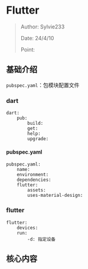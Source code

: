 # Flutter
> Author: Sylvie233
>
> Date: 24/4/10
>
> Point:
> 	

## 基础介绍



`pubspec.yaml`：包模块配置文件



### dart
```
dart:
	pub:
		build:
		get:
		help:
		upgrade:
```


#### pubspec.yaml
```
pubspec.yaml:
	name:
	environment:
	dependencies:
	flutter:
		assets:
		uses-material-design:
```


### flutter
```
flutter:
	devices:
	run:
		-d: 指定设备
```



## 核心内容
